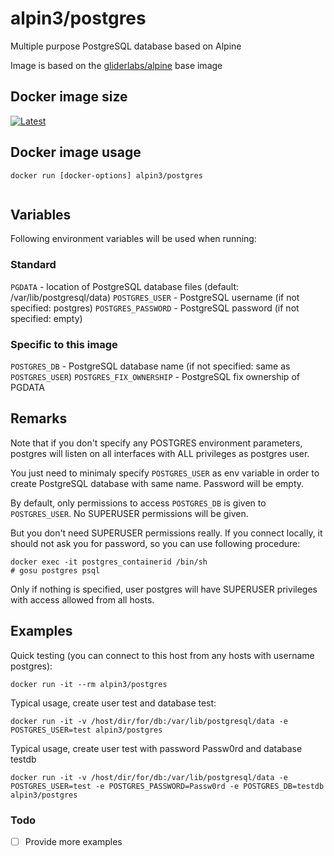 # alpin3/postgres

Multiple purpose PostgreSQL database based on Alpine

Image is based on the [gliderlabs/alpine](https://registry.hub.docker.com/u/gliderlabs/alpine/) base image

## Docker image size

[![Latest](https://badge.imagelayers.io/alpin3/postgres.svg)](https://imagelayers.io/?images=alpin3/postgres:latest 'latest')

## Docker image usage

```
docker run [docker-options] alpin3/postgres


```

## Variables

Following environment variables will be used when running:

### Standard

`PGDATA` - location of PostgreSQL database files (default: /var/lib/postgresql/data)
`POSTGRES_USER` - PostgreSQL username (if not specified: postgres)
`POSTGRES_PASSWORD` - PostgreSQL password (if not specified: empty)

### Specific to this image

`POSTGRES_DB` - PostgreSQL database name (if not specified: same as `POSTGRES_USER`)
`POSTGRES_FIX_OWNERSHIP` - PostgreSQL fix ownership of PGDATA


## Remarks

Note that if you don't specify any POSTGRES environment parameters, 
postgres will listen on all interfaces with ALL privileges as postgres
user. 

You just need to minimaly specify `POSTGRES_USER` as env variable in 
order to create PostgreSQL database with same name. Password will be 
empty. 

By default, only permissions to access `POSTGRES_DB` is given to 
`POSTGRES_USER`. No SUPERUSER permissions will be given.

But you don't need SUPERUSER permissions really. If you connect locally, 
it should not ask you for password, so you can use following procedure:

```
docker exec -it postgres_containerid /bin/sh
# gosu postgres psql
```

Only if nothing is specified, user postgres will 
have SUPERUSER privileges with access allowed from all hosts.

## Examples

Quick testing (you can connect to this host from any hosts with username postgres):

```
docker run -it --rm alpin3/postgres
```

Typical usage, create user test and database test:

```
docker run -it -v /host/dir/for/db:/var/lib/postgresql/data -e POSTGRES_USER=test alpin3/postgres
```

Typical usage, create user test with password Passw0rd and database testdb
```
docker run -it -v /host/dir/for/db:/var/lib/postgresql/data -e POSTGRES_USER=test -e POSTGRES_PASSWORD=Passw0rd -e POSTGRES_DB=testdb alpin3/postgres
```

### Todo
- [ ] Provide more examples

